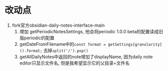 # 改动点
1. fork官方obsidian-daily-notes-interface-main
    1. 增加 getPeriodicNotesSettings, 他会将periodic 1.0.0 beta的配置读成旧版periodic的配置
    2. getDateFromFilename中的`const format = getSettings[granularity]().format;` 去掉`split('/').pop()`
    3. getAllDailyNotes中返回的note增加了displayName, 因为daily note editor只显示文件名, 但是我希望显示它的父目录+文件名
